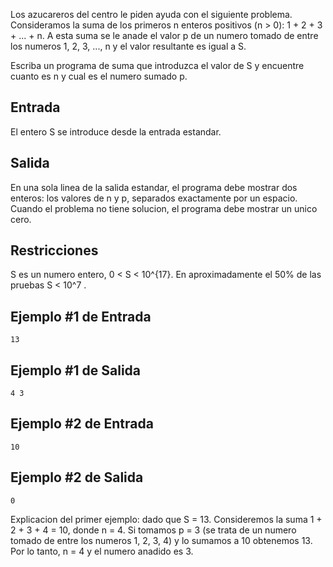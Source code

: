 Los azucareros del centro le piden ayuda con el siguiente problema. Consideramos la suma de los primeros n enteros positivos (n > 0): 1 + 2 + 3 + ... + n. A esta suma se 
le anade el valor p de un numero tomado de entre los numeros 1, 2, 3, ..., n y el valor resultante es igual a S.



Escriba un programa de suma que introduzca el valor de S y encuentre cuanto es n y cual es el numero sumado p.



## Entrada



El entero S se introduce desde la entrada estandar.



## Salida



En una sola linea de la salida estandar, el programa debe mostrar dos enteros: los valores de n y p, separados exactamente por un espacio. Cuando el problema no tiene 
solucion, el programa debe mostrar un unico cero.



## Restricciones



S es un numero entero, 0 < S < 10^{17}. En aproximadamente el 50% de las pruebas S < 10^7 .



## Ejemplo #1 de Entrada



```
13
```


## Ejemplo #1 de Salida



```
4 3
```


## Ejemplo #2 de Entrada



```
10
```


## Ejemplo #2 de Salida



```
0
```


Explicacion del primer ejemplo: dado que S = 13. Consideremos la suma 1 + 2 + 3 + 4 = 10, donde n = 4. Si tomamos p = 3 (se trata de un numero tomado de entre los numeros 1, 2, 3, 4) y lo sumamos a 10 obtenemos 13. Por lo tanto, n = 4 y el numero anadido es 3.



